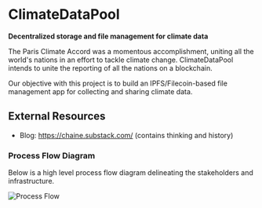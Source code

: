 # ClimateDataPool
**Decentralized storage and file management for climate data**

The Paris Climate Accord was a momentous accomplishment, uniting all the world's nations in an effort to tackle climate change. ClimateDataPool intends to unite the reporting of all the nations on a blockchain.

Our objective with this project is to build an IPFS/Filecoin-based file management app for collecting and sharing climate data.

## External Resources
- Blog: https://chaine.substack.com/ (contains thinking and history)

### Process Flow Diagram
Below is a high level process flow diagram delineating the stakeholders and infrastructure.

![Process Flow](https://github.com/chaine-io/climatedatapool/blob/master/process_flow_diagram.png?raw=true "Process Flow Diagram")
